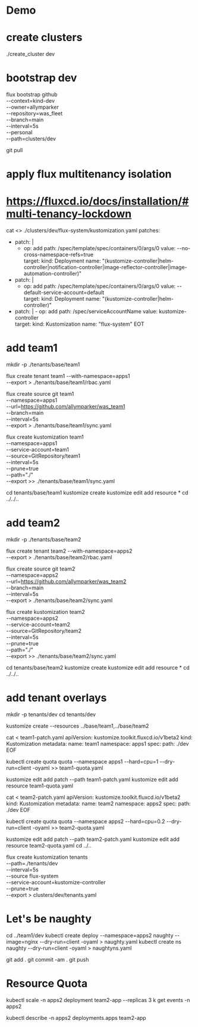 # Demo

# create clusters

./create_cluster dev

# bootstrap dev

flux bootstrap github \
 --context=kind-dev \
 --owner=allymparker \
 --repository=was_fleet \
 --branch=main \
 --interval=5s \
 --personal \
 --path=clusters/dev

git pull

# apply flux multitenancy isolation

# https://fluxcd.io/docs/installation/#multi-tenancy-lockdown

cat <<EOT >> ./clusters/dev/flux-system/kustomization.yaml
patches:

- patch: |
  - op: add
    path: /spec/template/spec/containers/0/args/0
    value: --no-cross-namespace-refs=true  
    target:
    kind: Deployment
    name: "(kustomize-controller|helm-controller|notification-controller|image-reflector-controller|image-automation-controller)"
- patch: |
  - op: add
    path: /spec/template/spec/containers/0/args/0
    value: --default-service-account=default  
    target:
    kind: Deployment
    name: "(kustomize-controller|helm-controller)"
- patch: | - op: add
  path: /spec/serviceAccountName
  value: kustomize-controller  
   target:
  kind: Kustomization
  name: "flux-system"
EOT

# add team1

mkdir -p ./tenants/base/team1

flux create tenant team1 --with-namespace=apps1 \
 --export > ./tenants/base/team1/rbac.yaml

flux create source git team1 \
 --namespace=apps1 \
 --url=https://github.com/allymparker/was_team1 \
 --branch=main \
 --interval=5s \
 --export > ./tenants/base/team1/sync.yaml

flux create kustomization team1 \
 --namespace=apps1 \
 --service-account=team1 \
 --source=GitRepository/team1 \
 --interval=5s \
 --prune=true \
 --path="./" \
 --export >> ./tenants/base/team1/sync.yaml

cd tenants/base/team1
kustomize create
kustomize edit add resource \*
cd ../../..

# add team2

mkdir -p ./tenants/base/team2

flux create tenant team2 --with-namespace=apps2 \
 --export > ./tenants/base/team2/rbac.yaml

flux create source git team2 \
 --namespace=apps2 \
 --url=https://github.com/allymparker/was_team2 \
 --branch=main \
 --interval=5s \
 --export > ./tenants/base/team2/sync.yaml

flux create kustomization team2 \
 --namespace=apps2 \
 --service-account=team2 \
 --source=GitRepository/team2 \
 --interval=5s \
 --prune=true \
 --path="./" \
 --export >> ./tenants/base/team2/sync.yaml

cd tenants/base/team2
kustomize create
kustomize edit add resource \*
cd ../../..

# add tenant overlays

mkdir -p tenants/dev
cd tenants/dev

kustomize create --resources ../base/team1,../base/team2

cat <<EOF > team1-patch.yaml
apiVersion: kustomize.toolkit.fluxcd.io/v1beta2
kind: Kustomization
metadata:
name: team1
namespace: apps1
spec:
path: ./dev
EOF

kubectl create quota quota --namespace apps1 --hard=cpu=1 --dry-run=client -oyaml >> team1-quota.yaml

kustomize edit add patch --path team1-patch.yaml
kustomize edit add resource team1-quota.yaml

cat <<EOF > team2-patch.yaml
apiVersion: kustomize.toolkit.fluxcd.io/v1beta2
kind: Kustomization
metadata:
name: team2
namespace: apps2
spec:
path: ./dev
EOF

kubectl create quota quota --namespace apps2 --hard=cpu=0.2 --dry-run=client -oyaml >> team2-quota.yaml

kustomize edit add patch --path team2-patch.yaml
kustomize edit add resource team2-quota.yaml
cd ../..

flux create kustomization tenants \
--path=./tenants/dev \
--interval=5s \
--source flux-system \
--service-account=kustomize-controller \
--prune=true \
--export > clusters/dev/tenants.yaml

# Let's be naughty

cd ../team1/dev
kubectl create deploy --namespace=apps2 naughty --image=nginx --dry-run=client -oyaml > naughty.yaml
kubectl create ns naughty --dry-run=client -oyaml > naughtyns.yaml

git add .
git commit -am .
git push

# Resource Quota

kubectl scale -n apps2 deployment team2-app --replicas 3
k get events -n apps2

kubectl describe -n apps2 deployments.apps team2-app
